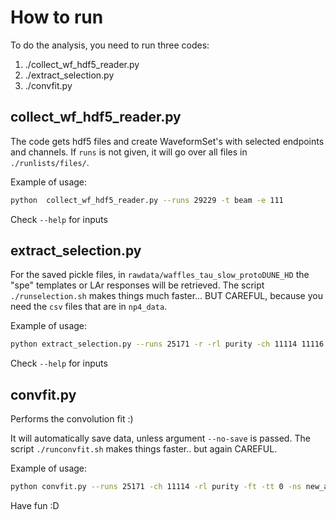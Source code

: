 # How to run

To do the analysis, you need to run three codes:

1. ./collect_wf_hdf5_reader.py
2. ./extract_selection.py
3. ./convfit.py

## collect_wf_hdf5_reader.py

The code gets hdf5 files and create WaveformSet's with selected endpoints and channels. If `runs` is not given, it will go over all files in `./runlists/files/`. 

Example of usage:
```bash
python  collect_wf_hdf5_reader.py --runs 29229 -t beam -e 111
```

Check `--help` for inputs

## extract_selection.py

For the saved pickle files, in `rawdata/waffles_tau_slow_protoDUNE_HD` the "spe" templates or LAr responses will be retrieved. The script `./runselection.sh` makes things much faster... BUT CAREFUL, because you need the `csv` files that are in `np4_data`.

Example of usage:
```bash
python extract_selection.py --runs 25171 -r -rl purity -ch 11114 11116
```

Check `--help` for inputs


## convfit.py

Performs the convolution fit :) 

It will automatically save data, unless argument `--no-save` is passed. The script `./runconvfit.sh` makes things faster.. but again CAREFUL.

Example of usage:

```bash
python convfit.py --runs 25171 -ch 11114 -rl purity -ft -tt 0 -ns new_analysis -i --scan 6'
```

Have fun :D 
